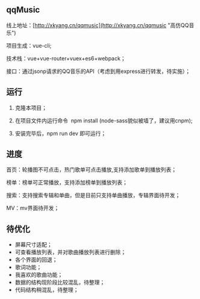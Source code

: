 ## qqMusic ##

线上地址：[http://xkyang.cn/qqmusic](http://xkyang.cn/qqmusic "高仿QQ音乐")

项目生成：vue-cli;

技术栈：vue+vue-router+vuex+es6+webpack；

接口：通过jsonp请求的QQ音乐的API（考虑到用express进行转发，待实施）；

## 运行 ##
1. 克隆本项目；

2. 在项目文件内运行命令  npm install (node-sass貌似被墙了，建议用cnpm);

3. 安装完毕后，npm run dev 即可运行；

## 进度 ##

首页：轮播图不可点击，热门歌单可点击播放,支持添加歌单到播放列表；

榜单：榜单可正常播放，支持添加榜单到播放列表；

搜索：支持搜索专辑和单曲，但是目前只支持单曲播放，专辑界面待开发；

MV：mv界面待开发；

## 待优化 ##
- 屏幕尺寸适配；
- 可查看播放列表，并对歌曲播放列表进行删除；
- 各个界面的回退；
- 歌词功能；
- 我喜欢的歌曲功能；
- 数据的结构现阶段比较混乱，待整理；
- 代码结构稍混乱，待整理；


